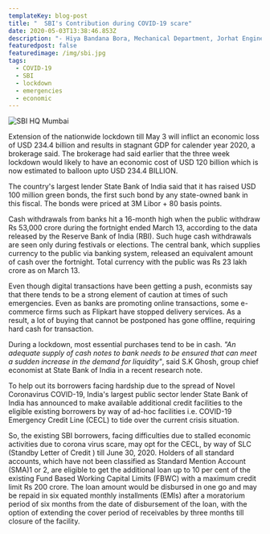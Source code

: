 ```yaml
---
templateKey: blog-post
title: "  SBI's Contribution during COVID-19 scare"
date: 2020-05-03T13:38:46.853Z
description: "- Hiya Bandana Bora, Mechanical Department, Jorhat Engineering College"
featuredpost: false
featuredimage: /img/sbi.jpg
tags:
  - COVID-19
  - SBI
  - lockdown
  - emergencies
  - economic
---
```

![SBI HQ Mumbai](/img/sbi_hq_in_mumbai.jpg "SBI HQ Mumbai")

Extension of the nationwide lockdown till May 3 will inflict an economic loss of USD 234.4 billion and results in stagnant GDP for calender year 2020, a brokerage said. The brokerage had said earlier that the three week lockdown would likely to have an economic cost of USD 120 billion which is now estimated to balloon upto USD 234.4 BILLION.

The country's largest lender State Bank of India said that it has raised USD 100 million green bonds, the first such bond by any state-owned bank in this fiscal. The bonds were priced at 3M Libor + 80 basis points.

Cash withdrawals from banks hit a 16-month high when the public withdraw Rs 53,000 crore during the fortnight ended March 13, according to the data released by the Reserve Bank of India (RBI). Such huge cash withdrawals are seen only during festivals or elections. The central bank, which supplies currency to the public via banking system, released an equivalent amount of cash over the fortnight. Total currency with the public was Rs 23 lakh crore as on March 13.

Even though digital transactions have been getting a push, econmists say that there tends to be a strong element of caution at times of such emergencies. Even as banks are promoting online transactions, some e-commerce firms such as Flipkart have stopped delivery services. As a result, a lot of buying that cannot be postponed has gone offline, requiring hard cash for transaction.

During a lockdown, most essential purchases tend to be in cash. *"An adequate supply of cash notes to bank needs to be ensured that can meet a sudden increase in the demand for liquidity"*, said S.K Ghosh, group chief economist at State Bank of India in a recent research note.

To help out its borrowers facing hardship due to the spread of Novel Coronavirus COVID-19, India's largest public sector lender State Bank of India has announced to make available additional credit facilities to the eligible existing borrowers by way of ad-hoc facilities i.e. COVID-19 Emergency Credit Line (CECL) to tide over the current crisis situation.

So, the existing SBI borrowers, facing difficulties due to stalled economic activities due to corona virus scare, may opt for the CECL, by way of SLC (Standby Letter of Credit ) till June 30, 2020. Holders of all standard accounts, which have not been classified as Standard Mention Account (SMA)1 or 2, are eligible to get the additional loan up to 10 per cent of the existing Fund Based Working Capital Limits (FBWC) with a maximum credit limit Rs 200 crore. The loan amount would be disbursed in one go and may be repaid in six equated monthly installments (EMIs) after a moratorium period of six months from the date of disbursement of the loan, with the option of extending the cover period of receivables by three months till closure of the facility.